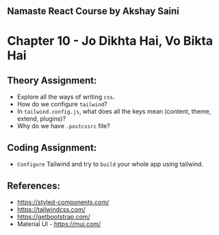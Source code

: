 ## Namaste React Course by Akshay Saini
# Chapter 10 - Jo Dikhta Hai, Vo Bikta Hai


## Theory Assignment:
- Explore all the ways of writing `css`.
- How do we configure `tailwind`?
- In `tailwind.config.js`, what does all the keys mean (content, theme, extend,
plugins)?
- Why do we have `.postcssrc` file?


## Coding Assignment:
- `Configure` Tailwind and try to `build` your whole app using tailwind.


## References:
- https://styled-components.com/
- https://tailwindcss.com/
- https://getbootstrap.com/
- Material UI - https://mui.com/